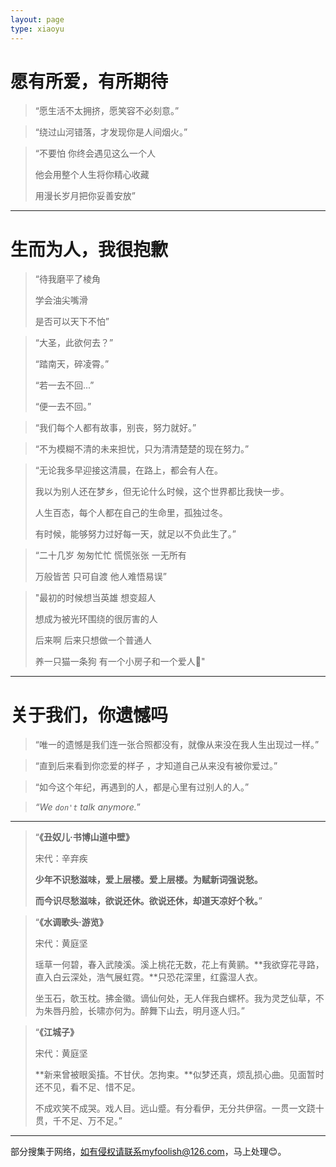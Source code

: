 ```yaml
---
layout: page
type: xiaoyu
---
```


# 愿有所爱，有所期待

> “愿生活不太拥挤，愿笑容不必刻意。”

> “绕过山河错落，才发现你是人间烟火。”

> “不要怕 你终会遇见这么一个人
>
> 他会用整个人生将你精心收藏
>
> 用漫长岁月把你妥善安放”

------

# 生而为人，我很抱歉


> “待我磨平了棱角
>
> 学会油尖嘴滑
>
> 是否可以天下不怕”

> “大圣，此欲何去？”
>
> “踏南天，碎凌霄。”
>
> “若一去不回...”
>
> “便一去不回。”

> “我们每个人都有故事，别丧，努力就好。”

> “不为模糊不清的未来担忧，只为清清楚楚的现在努力。”

> “无论我多早迎接这清晨，在路上，都会有人在。
>
> 我以为别人还在梦乡，但无论什么时候，这个世界都比我快一步。
>
> 人生百态，每个人都在自己的生命里，孤独过冬。
>
> 有时候，能够努力过好每一天，就足以不负此生了。”

> “二十几岁 匆匆忙忙 慌慌张张 一无所有
>
> 万般皆苦 只可自渡 他人难悟易误”

> "最初的时候想当英雄 想变超人
>
> 想成为被光环围绕的很厉害的人
>
> 后来啊 后来只想做一个普通人
>
> 养一只猫一条狗 有一个小房子和一个爱人🌙"

------

# 关于我们，你遗憾吗

> “唯一的遗憾是我们连一张合照都没有，就像从来没在我人生出现过一样。”

> “直到后来看到你恋爱的样子 ，才知道自己从来没有被你爱过。”

> “如今这个年纪，再遇到的人，都是心里有过别人的人。”

> *“We `don't` talk anymore.*”

---

> “**《丑奴儿·书博山道中壁》**
>
> 宋代：辛弃疾
>
> **少年不识愁滋味，爱上层楼。爱上层楼。为赋新词强说愁。**
>
> **而今识尽愁滋味，欲说还休。欲说还休，却道天凉好个秋。**”

> “**《水调歌头·游览》**
>
> 宋代：黄庭坚
>
> 瑶草一何碧，春入武陵溪。溪上桃花无数，花上有黄鹂。**我欲穿花寻路，直入白云深处，浩气展虹霓。**只恐花深里，红露湿人衣。
>
> 坐玉石，欹玉枕。拂金徽。谪仙何处，无人伴我白螺杯。我为灵芝仙草，不为朱唇丹脸，长啸亦何为。醉舞下山去，明月逐人归。”

> “**《江城子》**
>
> 宋代：黄庭坚
>
> **新来曾被眼奚搐。不甘伏。怎拘束。**似梦还真，烦乱损心曲。见面暂时还不见，看不足、惜不足。
>
> 不成欢笑不成哭。戏人目。远山蹙。有分看伊，无分共伊宿。一贯一文跷十贯，千不足、万不足。”

------

部分搜集于网络，如有侵权请联系myfoolish@126.com，马上处理😊。